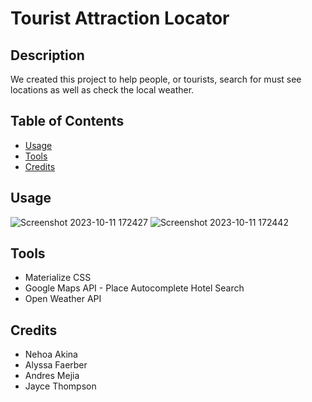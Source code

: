 # Tourist Attraction Locator

## Description 
We created this project to help people, or tourists, search for must see locations as well as check the local weather.

## Table of Contents
- [Usage](#usage)
- [Tools](#tools)
- [Credits](#credits)

## Usage 

![Screenshot 2023-10-11 172427](https://github.com/Nehoa21/Tourist-Attraction-Locator/assets/141890946/3c5863ac-df43-44ea-b2ff-b888991345a8)
![Screenshot 2023-10-11 172442](https://github.com/Nehoa21/Tourist-Attraction-Locator/assets/141890946/2021b417-b1a2-441a-b1d5-92623a87e614)

 ## Tools
 - Materialize CSS
 - Google Maps API - Place Autocomplete Hotel Search
 - Open Weather API

  
## Credits
- Nehoa Akina
- Alyssa Faerber
- Andres Mejia
- Jayce Thompson
